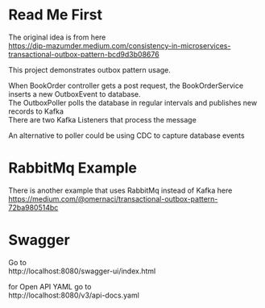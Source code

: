 # Read Me First

The original idea is from here   
https://dip-mazumder.medium.com/consistency-in-microservices-transactional-outbox-pattern-bcd9d3b08676

This project demonstrates outbox pattern usage.

When BookOrder controller gets a post request, the BookOrderService inserts a new OutboxEvent to database.  
The OutboxPoller polls the database in regular intervals and publishes new records to Kafka  
There are two Kafka Listeners that process the message

An alternative to poller could be using CDC to capture database events

# RabbitMq Example

There is another example that uses RabbitMq instead of Kafka here
https://medium.com/@omernaci/transactional-outbox-pattern-72ba980514bc

# Swagger

Go to  
http://localhost:8080/swagger-ui/index.html

for Open API YAML go to  
http://localhost:8080/v3/api-docs.yaml